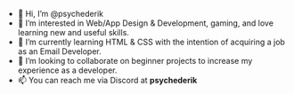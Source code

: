 - 👋 Hi, I’m @psychederik
- 👀 I’m interested in Web/App Design & Development, gaming, and love learning new and useful skills.
- 🌱 I’m currently learning HTML & CSS with the intention of acquiring a job as an Email Developer.
- 💞️ I’m looking to collaborate on beginner projects to increase my experience as a developer.
- 📫 You can reach me via Discord at <b>psychederik</b>

<!---
psychederik is a ✨ special ✨ repository because its `README.md` (this file) appears on your GitHub profile.
You can click the Preview link to take a look at your changes.
--->
